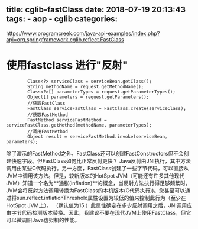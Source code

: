 title: cglib-fastClass
date: 2018-07-19 20:13:43
tags:
	- aop 
	- cglib
categories:
---

https://www.programcreek.com/java-api-examples/index.php?api=org.springframework.cglib.reflect.FastClass
# 使用fastclass 进行"反射"

```
		Class<?> serviceClass = serviceBean.getClass();
		String methodName = request.getMethodName();
		Class<?>[] parameterTypes = request.getParameterTypes();
		Object[] parameters = request.getParameters();
        //获取FastClass
		FastClass serviceFastClass = FastClass.create(serviceClass);
        //获取FastMethod
		FastMethod serviceFastMethod = serviceFastClass.getMethod(methodName, parameterTypes);
        //调用FastMethod
		Object result = serviceFastMethod.invoke(serviceBean, parameters);

```


除了演示的FastMethod之外，FastClass还可以创建FastConstructors但不会创建快速字段。但FastClass如何比正常反射更快？ Java反射由JNI执行，其中方法调用由某些C代码执行。另一方面，FastClass创建了一些字节代码，可以直接从JVM中调用该方法。但是，较新版本的HotSpot JVM（可能还有许多其他现代JVM）知道一个名为**通胀(inflation)**的概念，当反射方法执行得足够频繁时，JVM会将反射方法调用转换为FastClass的本机版本(C代码执行))。您甚至可以通过将sun.reflect.inflationThreshold属性设置为较低的值来控制此行为（至少在HotSpot JVM上）。 （默认值为15.）此属性确定在多少反射调用之后，JNI调用应由字节代码检测版本替换。因此，我建议不要在现代JVM上使用FastClass，但它可以微调旧Java虚拟机的性能。
